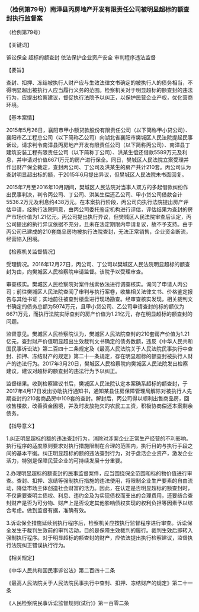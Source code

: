 ### （检例第79号）南漳县丙房地产开发有限责任公司被明显超标的额查封执行监督案
（检例第79号）

【关键词】

诉讼保全 超标的额查封 依法保护企业资产安全 审判程序违法监督

【要旨】

查封、扣押、冻结被执行人财产应与生效法律文书确定的被执行人的债务相当，不得明显超出被执行人应当履行义务的范围。检察机关对于明显超标的额查封的违法行为，应提出检察建议，督促执行法院予以纠正，以保护民营企业产权，优化营商环境。

【基本案情】

2015年5月26日，襄阳市甲小额贷款股份有限责任公司（以下简称甲小贷公司）、襄阳市乙工程总公司（以下简称乙公司）向湖北省襄阳市樊城区人民法院提起民事诉讼，请求判令南漳县丙房地产开发有限责任公司（以下简称丙公司）、南漳县丁建筑安装工程有限责任公司（以下简称丁公司）、洪某生偿还借款5589万元及利息，并申请对价值6671万元的房产进行保全。同日，樊城区人民法院立案受理并作出财产保全裁定，查封丙公司、丁公司及洪某生的房产共计210套。丙公司认为查封明显超出标的额，于2015年6月提出异议，但樊城区人民法院未书面回复。

2015年7月至2016年10月期间，樊城区人民法院对当事人双方的多起借款纠纷作出民事判决，判令丙公司、丁公司、洪某生偿还乙公司、甲小贷公司借款合计5536.2万元及利息约438万元。在本案执行阶段，丙公司向执行法院提出房产评估申请，经执行法院同意，由丙公司委托鉴定机构进行评估，评估结果为查封的房产市场价值为1.21亿元。丙公司提出执行异议，但樊城区人民法院审查后认定，丙公司提出的执行异议依据不充分，且未在法定期限内申请复议，故不予支持。由于丙公司已建成的210套商品房均被执行法院查封，无法正常销售，企业资金断流，经营陷入困境。

【检察机关监督情况】

受理情况。2016年12月27日，丙公司、丁公司以樊城区人民法院明显超标的额查封为由，向樊城区人民检察院申请监督。该院予以受理审查。

审查核实。樊城区人民检察院对案件线索依法进行调查核实。询问了申请人丙公司；前往樊城区人民法院查阅了审判与执行案卷，收集相关法律文书、价格鉴定报告与其他书证；实地前往被查封楼盘进行现场勘查。经审查核实发现，相关裁判文书确定的债务总额为5974万元，且甲小贷公司、乙公司申请查封的标的额仅为6671万元，而执行法院实际查封的房产价值为1.21亿元，存在明显超标的额查封的问题。

监督意见。樊城区人民检察院认为，樊城区人民法院查封的210套房产价值为1.21亿元，查封财产价值明显超出生效裁判文书确定的债务数额，违反《中华人民共和国民事诉讼法》第二百四十二条规定及《最高人民法院关于人民法院民事执行中查封、扣押、冻结财产的规定》第二十一条规定，存在明显超标的额查封被执行人财产的违法行为。2017年3月20日，樊城区人民检察院向樊城区人民法院发出检察建议，建议对超标的额查封的违法行为予以纠正。

监督结果。收到检察建议书后，樊城区人民法院认定本案确系超标的额查封，于2017年4月17日发出协助执行通知书，通知某县住房保障管理局解除对被执行人先期查封的210套商品房中109套的查封。解封后，丙公司得以顺利出售商品房，回收售楼款，改善资金困境，并及时发放拖欠的农民工工资，积极协商偿还本案剩余债务。

【指导意义】

1.纠正明显超标的额的违法查封行为，消除对涉案企业正常生产经营的不利影响。执行程序的适度原则要求对执行措施限制在合理的范围内，执行目的与执行手段之间的基本平衡。纠正明显超标的额的违法查封行为，对于盘活企业资产，激发企业活力，特别是保障民营企业的可持续发展十分重要。

2.办理明显超标的额查封的民事监督案件，应当围绕保全范围和标的物价值进行审查。查封、扣押、冻结等强制执行措施的违法使用，将限制企业生产要素的自由流动，降低市场主体创造社会财富的活力。因此，在认定是否明显超标的额查封时，不仅需要查明主债权、利息、违约金及为实现债权而支出的合理费用，还要结合查封财产是否为可分物、财产上是否设定其他影响债权实现的权利负担等因素予以综合考虑。做到监督有据，准确有效。

3.诉讼保全措施延续到执行程序后，检察机关应按执行监督程序进行审查。诉讼保全发生于裁判生效前的审判活动，目的是保障生效裁判的履行。裁判生效后即转入强制执行程序。对于明显超标的额查封的财产，应依法提出执行检察建议，监督执行法院纠正错误执行行为。

【相关规定】

《中华人民共和国民事诉讼法》第二百四十二条

《最高人民法院关于人民法院民事执行中查封、扣押、冻结财产的规定》第二十一条

《人民检察院民事诉讼监督规则(试行)》第一百零二条
